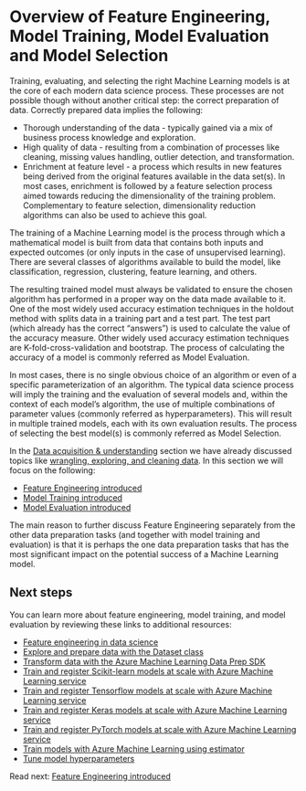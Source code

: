 # Overview of Feature Engineering, Model Training, Model Evaluation and Model Selection

Training, evaluating, and selecting the right Machine Learning models is at the core of each modern data science process. These processes are not possible though without another critical step: the correct preparation of data. Correctly prepared data implies the following:

- Thorough understanding of the data - typically gained via a mix of business process knowledge and exploration.
- High quality of data - resulting from a combination of processes like cleaning, missing values handling, outlier detection, and transformation.
- Enrichment at feature level - a process which results in new features being derived from the original features available in the data set(s). In most cases, enrichment is followed by a feature selection process aimed towards reducing the dimensionality of the training problem. Complementary to feature selection, dimensionality reduction algorithms can also be used to achieve this goal.

The training of a Machine Learning model is the process through which a mathematical model is built from data that contains both inputs and expected outcomes (or only inputs in the case of unsupervised learning). There are several classes of algorithms available to build the model, like classification, regression, clustering, feature learning, and others.

The resulting trained model must always be validated to ensure the chosen algorithm has performed in a proper way on the data made available to it. One of the most widely used accuracy estimation techniques in the holdout method with splits data in a training part and a test part. The test part (which already has the correct “answers”) is used to calculate the value of the accuracy measure. Other widely used accuracy estimation techniques are K-fold-cross-validation and bootstrap. The process of calculating the accuracy of a model is commonly referred as Model Evaluation.

In most cases, there is no single obvious choice of an algorithm or even of a specific parameterization of an algorithm. The typical data science process will imply the training and the evaluation of several models and, within the context of each model’s algorithm, the use of multiple combinations of parameter values (commonly referred as hyperparameters). This will result in multiple trained models, each with its own evaluation results. The process of selecting the best model(s) is commonly referred as Model Selection.

In the [Data acquisition & understanding](../../data-acquisition-understanding/README.md) section we have already discussed topics like [wrangling, exploring, and cleaning data](../../data-acquisition-understanding/data-wrangling.md). In this section we will focus on the following:

- [Feature Engineering introduced](./feature-engineering-introduced.md)
- [Model Training introduced](./model-training/README.md)
- [Model Evaluation introduced](./model-evaluation/README.md)

The main reason to further discuss Feature Engineering separately from the other data preparation tasks (and together with model training and evaluation) is that it is perhaps the one data preparation tasks that has the most significant impact on the potential success of a Machine Learning model.

## Next steps

You can learn more about feature engineering, model training, and model evaluation by reviewing these links to additional resources:

- [Feature engineering in data science](https://docs.microsoft.com/en-us/azure/machine-learning/team-data-science-process/create-features)
- [Explore and prepare data with the Dataset class](https://docs.microsoft.com/en-us/azure/machine-learning/service/how-to-explore-prepare-data)
- [Transform data with the Azure Machine Learning Data Prep SDK](https://docs.microsoft.com/en-us/azure/machine-learning/service/how-to-transform-data)
- [Train and register Scikit-learn models at scale with Azure Machine Learning service](https://docs.microsoft.com/en-us/azure/machine-learning/service/how-to-train-scikit-learn)
- [Train and register Tensorflow models at scale with Azure Machine Learning service](https://docs.microsoft.com/en-us/azure/machine-learning/service/how-to-train-tensorflow)
- [Train and register Keras models at scale with Azure Machine Learning service](https://docs.microsoft.com/en-us/azure/machine-learning/service/how-to-train-keras)
- [Train and register PyTorch models at scale with Azure Machine Learning service](https://docs.microsoft.com/en-us/azure/machine-learning/service/how-to-train-pytorch)
- [Train models with Azure Machine Learning using estimator](https://docs.microsoft.com/en-us/azure/machine-learning/service/how-to-train-ml-models)
- [Tune model hyperparameters](https://docs.microsoft.com/en-us/azure/machine-learning/service/how-to-tune-hyperparameters)

Read next: [Feature Engineering introduced](./feature-engineering-introduced.md)
